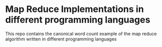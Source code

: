 # Map Reduce Implementations in different programming languages

This repo contains the canonical word count example of the map reduce algorithm written in different programming languages
